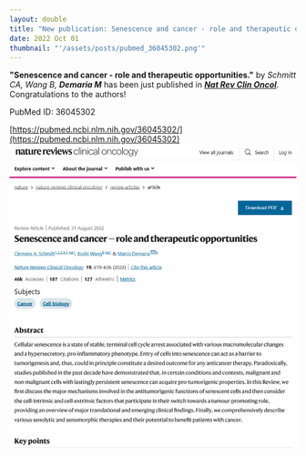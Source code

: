 ```yaml
---
layout: double
title: "New publication: Senescence and cancer - role and therapeutic opportunities"
date: 2022 Oct 01
thumbnail: "'/assets/posts/pubmed_36045302.png'"
---
```

<strong>"Senescence and cancer - role and therapeutic opportunities."</strong> by <em>Schmitt CA, Wang B, <strong>Demaria M</strong></em>  has been just published in <em><strong><ins>Nat Rev Clin Oncol</ins></strong></em>.
Congratulations to the authors!
    
PubMed ID: 36045302
    
[https://pubmed.ncbi.nlm.nih.gov/36045302/](https://pubmed.ncbi.nlm.nih.gov/36045302)
![](/assets/posts/pubmed_36045302.png)
